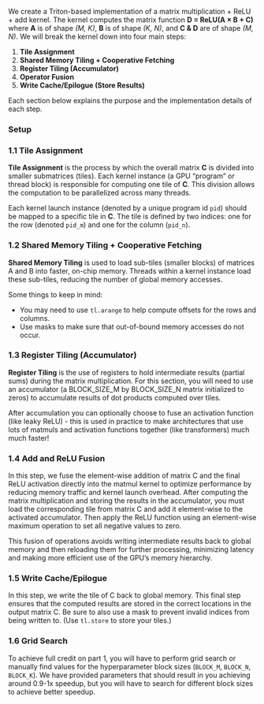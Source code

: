 We create a Triton-based implementation of a matrix multiplication + ReLU + add kernel. The kernel computes the matrix function **D = ReLU(A × B + C)** where **A** is of shape *(M, K)*, **B** is of shape *(K, N)*, and **C & D** are of shape *(M, N)*. We will break the kernel down into four main steps:

1. **Tile Assignment**  
2. **Shared Memory Tiling + Cooperative Fetching**  
3. **Register Tiling (Accumulator)**  
4. **Operator Fusion**
5. **Write Cache/Epilogue (Store Results)**

Each section below explains the purpose and the implementation details of each step.

### Setup
### 1.1 Tile Assignment
**Tile Assignment** is the process by which the overall matrix **C** is divided into smaller submatrices (tiles). Each kernel instance (a GPU “program” or thread block) is responsible for computing one tile of **C**. This division allows the computation to be parallelized across many threads.

Each kernel launch instance (denoted by a unique program id `pid`) should be mapped to a specific tile in **C**. The tile is defined by two indices: one for the row (denoted `pid_m`) and one for the column (`pid_n`).

### 1.2 Shared Memory Tiling + Cooperative Fetching
**Shared Memory Tiling** is used to load sub-tiles (smaller blocks) of matrices A and B into faster, on-chip memory. Threads within a kernel instance load these sub-tiles, reducing the number of global memory accesses.

Some things to keep in mind:
- You may need to use `tl.arange` to help compute offsets for the rows and columns.
- Use masks to make sure that out-of-bound memory accesses do not occur.

### 1.3 Register Tiling (Accumulator)
**Register Tiling** is the use of registers to hold intermediate results (partial sums) during the matrix multiplication. For this section, you will need to use an accumulator (a BLOCK_SIZE_M by BLOCK_SIZE_N matrix initialized to zeros) to accumulate results of dot products computed over tiles.

After accumulation you can optionally choose to fuse an activation function (like leaky ReLU) - this is used in practice to make architectures that use lots of matmuls and activation functions together (like transformers) much much faster!

### 1.4 Add and ReLU Fusion
In this step, we fuse the element-wise addition of matrix C and the final ReLU activation directly into the matmul kernel to optimize performance by reducing memory traffic and kernel launch overhead. After computing the matrix multiplication and storing the results in the accumulator, you must load the corresponding tile from matrix C and add it element-wise to the activated accumulator. Then apply the ReLU function using an element-wise maximum operation to set all negative values to zero. 

This fusion of operations avoids writing intermediate results back to global memory and then reloading them for further processing, minimizing latency and making more efficient use of the GPU’s memory hierarchy.

### 1.5 Write Cache/Epilogue
In this step, we write the tile of C back to global memory. This final step ensures that the computed results are stored in the correct locations in the output matrix C. Be sure to also use a mask to prevent invalid indices from being written to. (Use `tl.store` to store your tiles.)

### 1.6 Grid Search
To achieve full credit on part 1, you will have to perform grid search or manually find values for the hyperparameter block sizes (`BLOCK_M`, `BLOCK_N`, `BLOCK_K`). We have provided parameters that should result in you achieving around 0.9-1x speedup, but you will have to search for different block sizes to achieve better speedup.